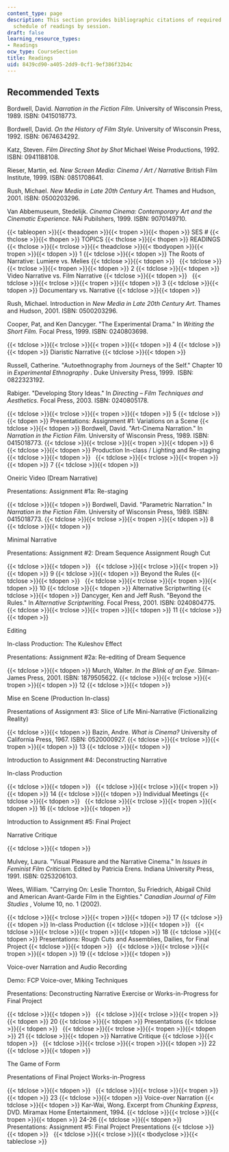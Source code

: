 ```yaml
---
content_type: page
description: This section provides bibliographic citations of required texts and the
  schedule of readings by session.
draft: false
learning_resource_types:
- Readings
ocw_type: CourseSection
title: Readings
uid: 8439cd90-a405-2dd9-0cf1-9ef386f32b4c
---
```

## Recommended Texts

Bordwell, David. *Narration in the Fiction Film*. University of Wisconsin Press, 1989. ISBN: 0415018773.

Bordwell, David. *On the History of Film Style*. University of Wisconsin Press, 1992. ISBN: 0674634292.

Katz, Steven. *Film Directing Shot by Shot* Michael Weise Productions, 1992. ISBN: 0941188108.

Rieser, Martin, ed. *New Screen Media: Cinema / Art / Narrative* British Film Institute, 1999. ISBN: 0851708641.

Rush, Michael. *New Media in Late 20th Century Art.* Thames and Hudson, 2001. ISBN: 0500203296.

Van Abbemuseum, Stedelijk. *Cinema Cinema: Contemporary Art and the Cinematic Experience*. NAi Pubilshers, 1999. ISBN: 9070149710.

{{< tableopen >}}{{< theadopen >}}{{< tropen >}}{{< thopen >}}
SES #
{{< thclose >}}{{< thopen >}}
TOPICS
{{< thclose >}}{{< thopen >}}
READINGS
{{< thclose >}}{{< trclose >}}{{< theadclose >}}{{< tbodyopen >}}{{< tropen >}}{{< tdopen >}}
1
{{< tdclose >}}{{< tdopen >}}
The Roots of Narrative: Lumiere vs. Melies
{{< tdclose >}}{{< tdopen >}}
 
{{< tdclose >}}{{< trclose >}}{{< tropen >}}{{< tdopen >}}
2
{{< tdclose >}}{{< tdopen >}}
Video Narrative vs. Film Narrative
{{< tdclose >}}{{< tdopen >}}
 
{{< tdclose >}}{{< trclose >}}{{< tropen >}}{{< tdopen >}}
3
{{< tdclose >}}{{< tdopen >}}
Documentary vs. Narrative
{{< tdclose >}}{{< tdopen >}}

Rush, Michael. Introduction in *New Media in Late 20th Century Art*. Thames and Hudson, 2001. ISBN: 0500203296.

Cooper, Pat, and Ken Dancyger. "The Experimental Drama." In *Writing the Short Film.* Focal Press, 1999. ISBN: 0240803698.  

{{< tdclose >}}{{< trclose >}}{{< tropen >}}{{< tdopen >}}
4
{{< tdclose >}}{{< tdopen >}}
Diaristic Narrative
{{< tdclose >}}{{< tdopen >}}

Russell, Catherine. "Autoethnography from Journeys of the Self." Chapter 10 in *Experimental Ethnography* . Duke University Press, 1999.  ISBN: 0822323192.

Rabiger. "Developing Story Ideas." In *Directing – Film Techniques and Aesthetics.* Focal Press, 2003. ISBN: 0240805178.

{{< tdclose >}}{{< trclose >}}{{< tropen >}}{{< tdopen >}}
5
{{< tdclose >}}{{< tdopen >}}
Presentations: Assignment #1: Variations on a Scene
{{< tdclose >}}{{< tdopen >}}
Bordwell, David. "Art-Cinema Narration." In *Narration in the Fiction Film.* University of Wisconsin Press, 1989. ISBN: 0415018773.
{{< tdclose >}}{{< trclose >}}{{< tropen >}}{{< tdopen >}}
6
{{< tdclose >}}{{< tdopen >}}
Production In-class / Lighting and Re-staging
{{< tdclose >}}{{< tdopen >}}
 
{{< tdclose >}}{{< trclose >}}{{< tropen >}}{{< tdopen >}}
7
{{< tdclose >}}{{< tdopen >}}

Oneiric Video (Dream Narrative)

Presentations: Assignment #1a: Re-staging

{{< tdclose >}}{{< tdopen >}}
Bordwell, David. "Parametric Narration." In *Narration in the Fiction Film*. University of Wisconsin Press, 1989. ISBN: 0415018773.
{{< tdclose >}}{{< trclose >}}{{< tropen >}}{{< tdopen >}}
8
{{< tdclose >}}{{< tdopen >}}

Minimal Narrative

Presentations: Assignment #2: Dream Sequence Assignment Rough Cut

{{< tdclose >}}{{< tdopen >}}
 
{{< tdclose >}}{{< trclose >}}{{< tropen >}}{{< tdopen >}}
9
{{< tdclose >}}{{< tdopen >}}
Beyond the Rules
{{< tdclose >}}{{< tdopen >}}
 
{{< tdclose >}}{{< trclose >}}{{< tropen >}}{{< tdopen >}}
10
{{< tdclose >}}{{< tdopen >}}
Alternative Scriptwriting
{{< tdclose >}}{{< tdopen >}}
Dancyger, Ken and Jeff Rush. "Beyond the Rules." In *Alternative Scriptwriting.* Focal Press, 2001. ISBN: 0240804775.
{{< tdclose >}}{{< trclose >}}{{< tropen >}}{{< tdopen >}}
11
{{< tdclose >}}{{< tdopen >}}

Editing

In-class Production: The Kuleshov Effect

Presentations: Assignment #2a: Re-editing of Dream Sequence

{{< tdclose >}}{{< tdopen >}}
Murch, Walter. *In the Blink of an Eye.* Silman-James Press, 2001. ISBN: 1879505622.
{{< tdclose >}}{{< trclose >}}{{< tropen >}}{{< tdopen >}}
12
{{< tdclose >}}{{< tdopen >}}

Mise en Scene (Production In-class)

Presentations of Assignment #3: Slice of Life Mini-Narrative (Fictionalizing Reality)

{{< tdclose >}}{{< tdopen >}}
Bazin, Andre. *What is Cinema?* University of California Press, 1967. ISBN: 0520000927.
{{< tdclose >}}{{< trclose >}}{{< tropen >}}{{< tdopen >}}
13
{{< tdclose >}}{{< tdopen >}}

Introduction to Assignment #4: Deconstructing Narrative

In-class Production

{{< tdclose >}}{{< tdopen >}}
 
{{< tdclose >}}{{< trclose >}}{{< tropen >}}{{< tdopen >}}
14
{{< tdclose >}}{{< tdopen >}}
Individual Meetings
{{< tdclose >}}{{< tdopen >}}
 
{{< tdclose >}}{{< trclose >}}{{< tropen >}}{{< tdopen >}}
16
{{< tdclose >}}{{< tdopen >}}

Introduction to Assignment #5: Final Project

Narrative Critique

{{< tdclose >}}{{< tdopen >}}

Mulvey, Laura. "Visual Pleasure and the Narrative Cinema." In *Issues in Feminist Film Criticism.* Edited by Patricia Erens. Indiana University Press, 1991. ISBN: 0253206103.   

Wees, William. "Carrying On: Leslie Thornton, Su Friedrich, Abigail Child and American Avant-Garde Film in the Eighties." *Canadian Journal of Film Studies* , Volume 10, no. 1 (2002).

{{< tdclose >}}{{< trclose >}}{{< tropen >}}{{< tdopen >}}
17
{{< tdclose >}}{{< tdopen >}}
In-class Production
{{< tdclose >}}{{< tdopen >}}
 
{{< tdclose >}}{{< trclose >}}{{< tropen >}}{{< tdopen >}}
18
{{< tdclose >}}{{< tdopen >}}
Presentations: Rough Cuts and Assemblies, Dailies, for Final Project
{{< tdclose >}}{{< tdopen >}}
 
{{< tdclose >}}{{< trclose >}}{{< tropen >}}{{< tdopen >}}
19
{{< tdclose >}}{{< tdopen >}}

Voice-over Narration and Audio Recording

Demo: FCP Voice-over, Miking Techniques

Presentations: Deconstructing Narrative Exercise or Works-in-Progress for Final Project

{{< tdclose >}}{{< tdopen >}}
 
{{< tdclose >}}{{< trclose >}}{{< tropen >}}{{< tdopen >}}
20
{{< tdclose >}}{{< tdopen >}}
Presentations
{{< tdclose >}}{{< tdopen >}}
 
{{< tdclose >}}{{< trclose >}}{{< tropen >}}{{< tdopen >}}
21
{{< tdclose >}}{{< tdopen >}}
Narrative Critique
{{< tdclose >}}{{< tdopen >}}
 
{{< tdclose >}}{{< trclose >}}{{< tropen >}}{{< tdopen >}}
22
{{< tdclose >}}{{< tdopen >}}

The Game of Form

Presentations of Final Project Works-in-Progress

{{< tdclose >}}{{< tdopen >}}
 
{{< tdclose >}}{{< trclose >}}{{< tropen >}}{{< tdopen >}}
23
{{< tdclose >}}{{< tdopen >}}
Voice-over Narration
{{< tdclose >}}{{< tdopen >}}
Kar-Wai, Wong. Excerpt from *Chunking Express*, DVD. Miramax Home Entertainment, 1994.
{{< tdclose >}}{{< trclose >}}{{< tropen >}}{{< tdopen >}}
24-26
{{< tdclose >}}{{< tdopen >}}
Presentations: Assignment #5: Final Project Presentations
{{< tdclose >}}{{< tdopen >}}
 
{{< tdclose >}}{{< trclose >}}{{< tbodyclose >}}{{< tableclose >}}
